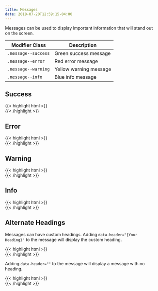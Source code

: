 ```yaml
---
title: Messages
date: 2018-07-20T12:59:15-04:00
---
```


Messages can be used to display important information that will stand out on the screen.

| Modifier Class      | Description            |
| ------------------- | ---------------------- |
| `.message--success` | Green success message  |
| `.message--error`   | Red error message      |
| `.message--warning` | Yellow warning message |
| `.message--info`    | Blue info message      |


## Success

<div class="message message--success">
  <p class="skeleton" data-lines="2"></p>
</div>
<div class="mt-3 mb-4">
{{< highlight html >}}
<div class="message message--success">
  <!-- Success message goes here! -->
</div>
{{< /highlight >}}
</div>


## Error

<div class="message message--error">
  <p class="skeleton" data-lines="2"></p>
</div>
<div class="mt-3 mb-4">
{{< highlight html >}}
<div class="message message--error">
  <!-- Error message goes here! -->
</div>
{{< /highlight >}}
</div>


## Warning

<div class="message message--warning">
  <p class="skeleton" data-lines="2"></p>
</div>
<div class="mt-3 mb-4">
{{< highlight html >}}
<div class="message message--warning">
  <!-- Warning message goes here! -->
</div>
{{< /highlight >}}
</div>


## Info

<div class="message message--info">
  <p class="skeleton" data-lines="2"></p>
</div>
<div class="mt-3 mb-4">
{{< highlight html >}}
<div class="message message--info">
  <!-- Info message goes here! -->
</div>
{{< /highlight >}}
</div>


## Alternate Headings

Messages can have custom headings. Adding `data-header="{Your Heading}"` to the message will display the custom heading. 

<div class="message message--success" data-header="Alternate heading based on data-header">
  <p class="skeleton" data-lines="2"></p>
</div>
<div class="mt-3 mb-4">
{{< highlight html >}}
<div class="message message--success" data-header="Alternate heading based on data-header">
  <!-- Message content goes here! -->
</div>
{{< /highlight >}}
</div>

Adding `data-header=""` to the message will display a message with no heading.

<div class="message message--success" data-header="">
  <p class="skeleton" data-lines="2"></p>
</div>
<div class="mt-3 mb-4">
{{< highlight html >}}
<div class="message message--success" data-header="">
  <!-- Message content goes here! -->
</div>
{{< /highlight >}}
</div>